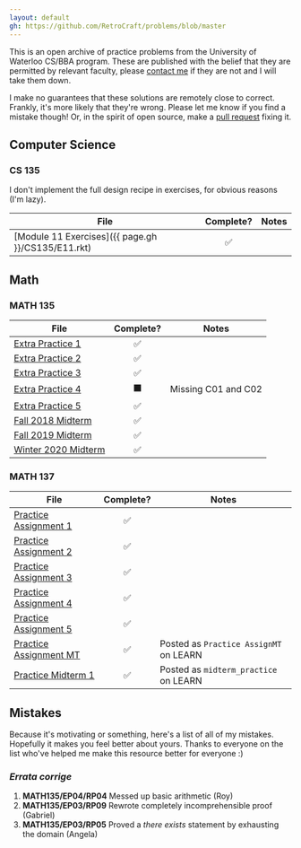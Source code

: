 ```yaml
---
layout: default
gh: https://github.com/RetroCraft/problems/blob/master
---
```


This is an open archive of practice problems from the University of Waterloo CS/BBA program.
These are published with the belief that they are permitted by relevant faculty,
please [contact me](mailto:jahyong@uwaterloo.ca) if they are not and I will take them down.

I make no guarantees that these solutions are remotely close to correct.
Frankly, it's more likely that they're wrong.
Please let me know if you find a mistake though!
Or, in the spirit of open source, make a [pull request](https://github.com/RetroCraft/problems/pulls) fixing it.

## Computer Science

### CS 135

I don't implement the full design recipe in exercises, for obvious reasons (I'm lazy).

| File                                               |     Complete?      | Notes |
| -------------------------------------------------- | :----------------: | ----- |
| [Module 11 Exercises]({{ page.gh }}/CS135/E11.rkt) | :white_check_mark: |       |

## Math

### MATH 135

| File                                         |      Complete?       | Notes               |
| -------------------------------------------- | :------------------: | ------------------- |
| [Extra Practice 1](./MATH135/EP01.pdf)       |  :white_check_mark:  |                     |
| [Extra Practice 2](./MATH135/EP02.pdf)       |  :white_check_mark:  |                     |
| [Extra Practice 3](./MATH135/EP03.pdf)       |  :white_check_mark:  |                     |
| [Extra Practice 4](./MATH135/EP04.pdf)       | :black_large_square: | Missing C01 and C02 |
| [Extra Practice 5](./MATH135/EP05.pdf)       |  :white_check_mark:  |                     |
| [Fall 2018 Midterm](./MATH135/MT2018F.pdf)   |  :white_check_mark:  |                     |
| [Fall 2019 Midterm](./MATH135/MT2019F.pdf)   |  :white_check_mark:  |                     |
| [Winter 2020 Midterm](./MATH135/MT2020W.pdf) |  :white_check_mark:  |                     |

### MATH 137

| File                                         |     Complete?      | Notes                                  |
| -------------------------------------------- | :----------------: | -------------------------------------- |
| [Practice Assignment 1](./MATH137/PA01.pdf)  | :white_check_mark: |                                        |
| [Practice Assignment 2](./MATH137/PA02.pdf)  | :white_check_mark: |                                        |
| [Practice Assignment 3](./MATH137/PA03.pdf)  | :white_check_mark: |                                        |
| [Practice Assignment 4](./MATH137/PA04.pdf)  | :white_check_mark: |                                        |
| [Practice Assignment 5](./MATH137/PA05.pdf)  | :white_check_mark: |                                        |
| [Practice Assignment MT](./MATH137/PAMT.pdf) | :white_check_mark: | Posted as `Practice AssignMT` on LEARN |
| [Practice Midterm 1](./MATH137/PM01.pdf)     | :white_check_mark: | Posted as `midterm_practice` on LEARN  |

## Mistakes

Because it's motivating or something, here's a list of all of my mistakes.
Hopefully it makes you feel better about yours.
Thanks to everyone on the list who've helped me make this resource better for everyone :)

### _Errata corrige_

1. **MATH135/EP04/RP04** Messed up basic arithmetic (Roy)
2. **MATH135/EP03/RP09** Rewrote completely incomprehensible proof (Gabriel)
3. **MATH135/EP03/RP05** Proved a _there exists_ statement by exhausting the domain (Angela)
